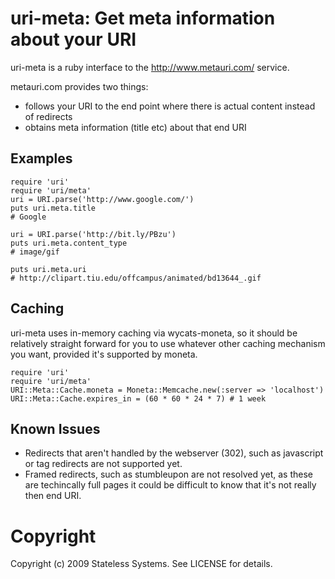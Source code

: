 # uri-meta: Get meta information about your URI

uri-meta is a ruby interface to the http://www.metauri.com/ service.

metauri.com provides two things:

 * follows your URI to the end point where there is actual content instead of redirects
 * obtains meta information (title etc) about that end URI

## Examples

    require 'uri'
    require 'uri/meta'
    uri = URI.parse('http://www.google.com/')
    puts uri.meta.title
    # Google

    uri = URI.parse('http://bit.ly/PBzu')
    puts uri.meta.content_type
    # image/gif

    puts uri.meta.uri
    # http://clipart.tiu.edu/offcampus/animated/bd13644_.gif

## Caching

uri-meta uses in-memory caching via wycats-moneta, so it should be relatively
straight forward for you to use whatever other caching mechanism you want,
provided it's supported by moneta.

    require 'uri'
    require 'uri/meta'
    URI::Meta::Cache.moneta = Moneta::Memcache.new(:server => 'localhost')
    URI::Meta::Cache.expires_in = (60 * 60 * 24 * 7) # 1 week

## Known Issues

 * Redirects that aren't handled by the webserver (302), such as javascript or
   <meta> tag redirects are not supported yet.
 * Framed redirects, such as stumbleupon are not resolved yet, as these are
   techincally full pages it could be difficult to know that it's not really
   then end URI.

# Copyright

Copyright (c) 2009 Stateless Systems. See LICENSE for details.
